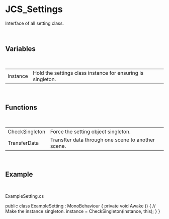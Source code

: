 <div id="content-header">
  <h1>JCS_Settings</h1>
</div>

<p>
  Interface of all setting class.
</p>


<br/>
<h2>Variables</h2>
<br/>

<table>
  <tr>
    <td>instance</td>
    <td>Hold the settings class instance for ensuring is singleton.</td>
  </tr>
</table>


<br/>
<h2>Functions</h2>
<br/>

<table>
  <tr>
    <td>CheckSingleton</td>
    <td>Force the setting object singleton.</td>
  </tr>
  <tr>
    <td>TransferData</td>
    <td>Transfter data through one scene to another scene.</td>
  </tr>
</table>


<br/>
<h2>Example</h2>
<br/>

<p>ExampleSetting.cs</p>
<div class="code-block">
  public class ExampleSetting : MonoBehaviour
  {
      private void Awake ()
      {
          // Make the instance singleton.
          instance = CheckSingleton(instance, this);
      }
  }

</div>
